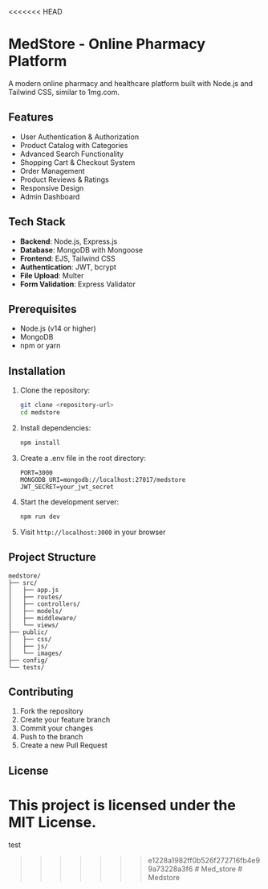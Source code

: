<<<<<<< HEAD
# MedStore - Online Pharmacy Platform

A modern online pharmacy and healthcare platform built with Node.js and Tailwind CSS, similar to 1mg.com.

## Features

- User Authentication & Authorization
- Product Catalog with Categories
- Advanced Search Functionality
- Shopping Cart & Checkout System
- Order Management
- Product Reviews & Ratings
- Responsive Design
- Admin Dashboard

## Tech Stack

- **Backend**: Node.js, Express.js
- **Database**: MongoDB with Mongoose
- **Frontend**: EJS, Tailwind CSS
- **Authentication**: JWT, bcrypt
- **File Upload**: Multer
- **Form Validation**: Express Validator

## Prerequisites

- Node.js (v14 or higher)
- MongoDB
- npm or yarn

## Installation

1. Clone the repository:
   ```bash
   git clone <repository-url>
   cd medstore
   ```

2. Install dependencies:
   ```bash
   npm install
   ```

3. Create a .env file in the root directory:
   ```
   PORT=3000
   MONGODB_URI=mongodb://localhost:27017/medstore
   JWT_SECRET=your_jwt_secret
   ```

4. Start the development server:
   ```bash
   npm run dev
   ```

5. Visit `http://localhost:3000` in your browser

## Project Structure

```
medstore/
├── src/
│   ├── app.js
│   ├── routes/
│   ├── controllers/
│   ├── models/
│   ├── middleware/
│   └── views/
├── public/
│   ├── css/
│   ├── js/
│   └── images/
├── config/
└── tests/
```

## Contributing

1. Fork the repository
2. Create your feature branch
3. Commit your changes
4. Push to the branch
5. Create a new Pull Request

## License

This project is licensed under the MIT License. 
=======
test
>>>>>>> e1228a1982ff0b526f272716fb4e99a73228a3f6
#   M e d _ s t o r e  
 #   M e d s t o r e  
 